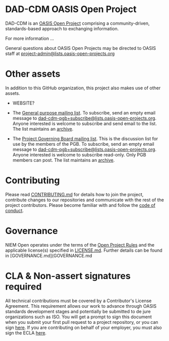 
# DAD-CDM OASIS Open Project

DAD-CDM is an [OASIS Open Project](https://oasis-open-projects.org/) comprising a community-driven, standards-based approach to exchanging information.

For more information ...

General questions about OASIS Open Projects may be directed to OASIS staff at project-admin@lists.oasis-open-projects.org

# Other assets

In addition to this GitHub organization, this project also makes use of other assets. 

- WEBSITE?

- The [General purpose mailing list](https://lists.oasis-open-projects.org/g/dad-cdm). To subscribe, send an empty email message to dad-cdm-pgb+subscribe@lists.oasis-open-projects.org. Anyone interested is welcome to subscribe and send email to the list. The list maintains an [archive](https://lists.oasis-open-projects.org/g/dad-cdm/messages).

- The [Project Governing Board mailing list](https://lists.oasis-open-projects.org/g/dad-cdm-pgb). This is the discussion list for use by the members of the PGB. To subscribe, send an empty email message to dad-cdm-pgb+subscribe@lists.oasis-open-projects.org. Anyone interested is welcome to subscribe read-only. Only PGB members can post. The list maintains an [archive](https://lists.oasis-open-projects.org/g/dad-cdm-pgb/messages).


# Contributing

Please read [CONTRIBUTING.md](CONTRIBUTING.md) for details how to join the project, contribute changes to our repositories and communicate with the rest of the project contributors. Please become familiar with and follow the [code of conduct](CODE-OF-CONDUCT.md).

# Governance

NIEM Open operates under the terms of the [Open Project Rules](https://www.oasis-open.org/policies-guidelines/open-projects-process) and the applicable license(s) specified in [LICENSE.md](LICENSE.md). Further details can be found in [GOVERNANCE.md](GOVERNANCE.md

# CLA & Non-assert signatures required

All technical contributions must be covered by a Contributor's License Agreement. This requirement allows our work to advance through OASIS standards development stages and potentially be submitted to de jure organizations such as ISO. You will get a prompt to sign this document when you submit your first pull request to a project repository, or you can sign [here](https://www.oasis-open.org/open-projects/cla/oasis-open-projects-individual-contributor-license-agreement-i-cla/). If you are contributing on behalf of your employer, you must also sign the ECLA [here](https://www.oasis-open.org/open-projects/cla/entity-cla-20210630/).
